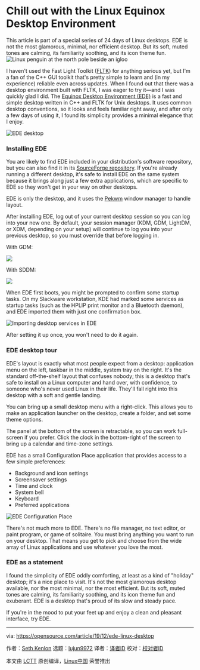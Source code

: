 [#]: collector: (lujun9972)
[#]: translator: ( )
[#]: reviewer: ( )
[#]: publisher: ( )
[#]: url: ( )
[#]: subject: (Chill out with the Linux Equinox Desktop Environment)
[#]: via: (https://opensource.com/article/19/12/ede-linux-desktop)
[#]: author: (Seth Kenlon https://opensource.com/users/seth)

Chill out with the Linux Equinox Desktop Environment
======
This article is part of a special series of 24 days of Linux desktops.
EDE is not the most glamorous, minimal, nor efficient desktop. But its
soft, muted tones are calming, its familiarity soothing, and its icon
theme fun.
![Linux penguin at the north pole beside an igloo][1]

I haven't used the Fast Light Toolkit ([FLTK][2]) for anything serious yet, but I'm a fan of the C++ GUI toolkit that's pretty simple to learn and (in my experience) reliable even across updates. When I found out that there was a desktop environment built with FLTK, I was eager to try it—and I was quickly glad I did. The [Equinox Desktop Environment (EDE)][3] is a fast and simple desktop written in C++ and FLTK for Unix desktops. It uses common desktop conventions, so it looks and feels familiar right away, and after only a few days of using it, I found its simplicity provides a minimal elegance that I enjoy.

![EDE desktop][4]

### Installing EDE

You are likely to find EDE included in your distribution's software repository, but you can also find it in its [SourceForge repository][5]. If you're already running a different desktop, it's safe to install EDE on the same system because it brings along just a few extra applications, which are specific to EDE so they won't get in your way on other desktops.

EDE is only the desktop, and it uses the [Pekwm][6] window manager to handle layout.

After installing EDE, log out of your current desktop session so you can log into your new one. By default, your session manager (KDM, GDM, LightDM, or XDM, depending on your setup) will continue to log you into your previous desktop, so you must override that before logging in.

With GDM:

![][7]

With SDDM:

![][8]

When EDE first boots, you might be prompted to confirm some startup tasks. On my Slackware workstation, KDE had marked some services as startup tasks (such as the HPLIP print monitor and a Bluetooth daemon), and EDE imported them with just one confirmation box.

![Importing desktop services in EDE][9]

After setting it up once, you won't need to do it again.

### EDE desktop tour

EDE's layout is exactly what most people expect from a desktop: application menu on the left, taskbar in the middle, system tray on the right. It's the standard off-the-shelf layout that confuses nobody; this is a desktop that's safe to install on a Linux computer and hand over, with confidence, to someone who's never used Linux in their life. They'll fall right into this desktop with a soft and gentle landing.

You can bring up a small desktop menu with a right-click. This allows you to make an application launcher on the desktop, create a folder, and set some theme options.

The panel at the bottom of the screen is retractable, so you can work full-screen if you prefer. Click the clock in the bottom-right of the screen to bring up a calendar and time-zone settings.

EDE has a small Configuration Place application that provides access to a few simple preferences:

  * Background and icon settings
  * Screensaver settings
  * Time and clock
  * System bell
  * Keyboard
  * Preferred applications



![EDE Configuration Place][10]

There's not much more to EDE. There's no file manager, no text editor, or paint program, or game of solitaire. You must bring anything you want to run on your desktop. That means you get to pick and choose from the wide array of Linux applications and use whatever you love the most.

### EDE as a statement

I found the simplicity of EDE oddly comforting, at least as a kind of "holiday" desktop; it's a nice place to visit. It's not the most glamorous desktop available, nor the most minimal, nor the most efficient. But its soft, muted tones are calming, its familiarity soothing, and its icon theme fun and exuberant. EDE is a desktop that's proud of its slow and steady pace.

If you're in the mood to put your feet up and enjoy a clean and pleasant interface, try EDE.

--------------------------------------------------------------------------------

via: https://opensource.com/article/19/12/ede-linux-desktop

作者：[Seth Kenlon][a]
选题：[lujun9972][b]
译者：[译者ID](https://github.com/译者ID)
校对：[校对者ID](https://github.com/校对者ID)

本文由 [LCTT](https://github.com/LCTT/TranslateProject) 原创编译，[Linux中国](https://linux.cn/) 荣誉推出

[a]: https://opensource.com/users/seth
[b]: https://github.com/lujun9972
[1]: https://opensource.com/sites/default/files/styles/image-full-size/public/lead-images/penguin.igloo_.png?itok=K92O7H6b (Linux penguin at the north pole beside an igloo)
[2]: https://www.fltk.org/
[3]: https://sourceforge.net/projects/ede/
[4]: https://opensource.com/sites/default/files/uploads/advent-ede.jpg (EDE desktop)
[5]: http://ede.sf.net
[6]: https://opensource.com/article/19/12/pekwm-linux-desktop
[7]: https://opensource.com/sites/default/files/advent-gdm_2.jpg
[8]: https://opensource.com/sites/default/files/advent-kdm_1.jpg
[9]: https://opensource.com/sites/default/files/uploads/advent-ede-init.jpg (Importing desktop services in EDE)
[10]: https://opensource.com/sites/default/files/uploads/advent-ede-conf.jpg (EDE Configuration Place)
